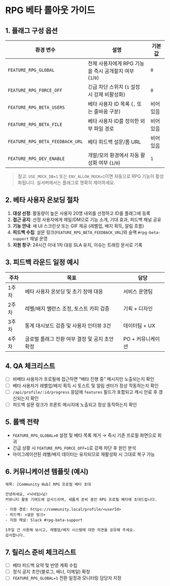 ﻿# RPG 베타 롤아웃 가이드

## 1. 플래그 구성 옵션
| 환경 변수 | 설명 | 기본값 |
| --- | --- | --- |
| `FEATURE_RPG_GLOBAL` | 전체 사용자에게 RPG 기능을 즉시 공개할지 여부 (`1`/`0`) | `0` |
| `FEATURE_RPG_FORCE_OFF` | 긴급 차단 스위치 (`1` 설정 시 강제 비활성화) | `0` |
| `FEATURE_RPG_BETA_USERS` | 베타 사용자 ID 목록 (`,` 또는 줄바꿈 구분) | 비어 있음 |
| `FEATURE_RPG_BETA_FILE` | 베타 사용자 ID를 정의한 외부 파일 경로 | 비어 있음 |
| `FEATURE_RPG_BETA_FEEDBACK_URL` | 베타 피드백 설문/폼 URL | 비어 있음 |
| `FEATURE_RPG_DEV_ENABLE` | 개발/모의 환경에서 자동 활성화 여부 (`1`/`0`) | `1` |

> 참고: `USE_MOCK_DB=1` 또는 `ENV_ALLOW_MOCK=1`이면 자동으로 RPG 기능이 활성화됩니다. 실서버에서는 플래그로 명확히 제어하세요.

## 2. 베타 사용자 온보딩 절차
1. **대상 선정**: 활동량이 높은 사용자 20명 내외를 선정하고 ID를 플래그에 등록
2. **접근 공지**: 선정 사용자에게 메일/DM으로 기능 소개, 기대 효과, 피드백 채널 공유
3. **기능 안내**: 새 UI 스크린샷 또는 GIF 제공 (레벨업, 배지 획득, 알림 흐름)
4. **피드백 수집**: 설문 링크(`FEATURE_RPG_BETA_FEEDBACK_URL`)와 슬랙 `#rpg-beta-support` 채널 운영
5. **지원 창구**: 24시간 이내 1차 대응 SLA 유지, 이슈는 트래킹 문서로 기록

## 3. 피드백 라운드 일정 예시
| 주차 | 목표 | 담당 |
| --- | --- | --- |
| 1주차 | 베타 사용자 온보딩 및 초기 장애 대응 | 서비스 운영팀 |
| 2주차 | 레벨/배지 밸런스 조정, 토스트 카피 검증 | 기획 + 디자인 |
| 3주차 | 통계 대시보드 검증 및 사용자 인터뷰 3건 | 데이터팀 + UX |
| 4주차 | 글로벌 플래그 전환 여부 결정 및 공지 초안 확정 | PO + 커뮤니케이션 |

## 4. QA 체크리스트
- [ ] 비베타 사용자가 프로필에 접근하면 “베타 진행 중” 메시지만 노출되는지 확인
- [ ] 베타 사용자가 레벨업/배지 획득 시 토스트 및 알림 센터가 정상 작동하는지 확인
- [ ] `/api/profile/:id/progress` 응답에 `features` 필드가 포함되고 캐시 만료 후 갱신되는지 확인
- [ ] 피드백 설문 링크가 프론트 메시지에 노출되고 정상 동작하는지 확인

## 5. 롤백 전략
- `FEATURE_RPG_GLOBAL=0` 설정 및 베타 목록 제거 → 즉시 기존 프로필 화면으로 회귀
- 긴급 상황 시 `FEATURE_RPG_FORCE_OFF=1`로 강제 차단 후 원인 분석
- 마이그레이션된 레벨/배지 데이터는 유지되므로 재활성화 시 그대로 복구 가능

## 6. 커뮤니케이션 템플릿 (예시)
```text
제목: [Community Hub] RPG 프로필 베타 초대

안녕하세요, <닉네임>님!
커뮤니티 활동 기여도에 감사드리며, 새롭게 준비 중인 RPG 프로필 베타에 초대드립니다.

- 이용 경로: https://community.local/profile/<userId>
- 피드백: <설문 링크>
- 지원 채널: Slack #rpg-beta-support

1주일 간 사용해 보시고, 레벨업/배지 시스템에 대한 의견을 공유해 주세요.
감사합니다.
```

## 7. 릴리스 준비 체크리스트
- [ ] 베타 피드백 요약 및 반영 계획 수립
- [ ] 정식 공지 초안(블로그, 배너, 이메일) 확정
- [ ] `FEATURE_RPG_GLOBAL=1` 전환 일정과 모니터링 담당자 지정
